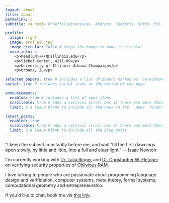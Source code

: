 ```yaml
---
layout: about
title: about
permalink: /
subtitle: <a href='#'>Affiliations</a>. Address. Contacts. Motto. Etc.

profile:
  align: right
  image: prof_pic.jpg
  image_circular: false # crops the image to make it circular
  more_info: >
    <p>head(LN)++FN@illinois.edu</p>
    <p>Siebel Center, 4111-09</p>
    <p>University of Illinois Urbana-Champaign</p>
    <p>Urbana, IL</p>

selected_papers: true # includes a list of papers marked as "selected={true}"
social: true # includes social icons at the bottom of the page

announcements:
  enabled: true # includes a list of news items
  scrollable: true # adds a vertical scroll bar if there are more than 3 news items
  limit: 5 # leave blank to include all the news in the `_news` folder

latest_posts:
  enabled: true
  scrollable: true # adds a vertical scroll bar if there are more than 3 new posts items
  limit: 3 # leave blank to include all the blog posts
---
```

"I keep the subject constantly before me, and wait 'till the first dawnings open slowly, by little and little, into a full and clear light." -- Isaac Newton

I'm currently working with [Dr. Talia Ringer](https://dependenttyp.es) and [Dr. Christopher W. Fletcher](http://cwfletcher.net) on verifying security properties of [Oblivious RAM](https://en.m.wikipedia.org/wiki/Oblivious_RAM). 


I love talking to people who are passionate about programming language design and verification, computer systems, meta theory, formal systems, computational geometry and entrepreneurship.

If you'd like to chat, book me via [this link](https://hleung.youcanbook.me). 

<!-- Write your biography here. Tell the world about yourself. Link to your favorite [subreddit](http://reddit.com). You can put a picture in, too. The code is already in, just name your picture `prof_pic.jpg` and put it in the `img/` folder.

Put your address / P.O. box / other info right below your picture. You can also disable any of these elements by editing `profile` property of the YAML header of your `_pages/about.md`. Edit `_bibliography/papers.bib` and Jekyll will render your [publications page](/al-folio/publications/) automatically.

Link to your social media connections, too. This theme is set up to use [Font Awesome icons](https://fontawesome.com/) and [Academicons](https://jpswalsh.github.io/academicons/), like the ones below. Add your Facebook, Twitter, LinkedIn, Google Scholar, or just disable all of them. -->

